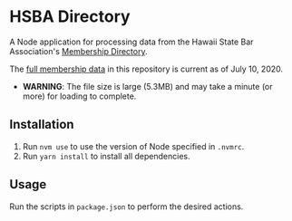 # HSBA Directory

A Node application for processing data from the Hawaii State Bar Association's [Membership Directory](https://hsba.org/HSBA/Membership_Directory.aspx).

The [full membership data](https://raw.githubusercontent.com/bronsonavila/hsba-directory/master/data/members-full.json) in this repository is current as of July 10, 2020.

- **WARNING**: The file size is large (5.3MB) and may take a minute (or more) for loading to complete.

## Installation

1. Run `nvm use` to use the version of Node specified in `.nvmrc`.
2. Run `yarn install` to install all dependencies.

## Usage

Run the scripts in `package.json` to perform the desired actions.
